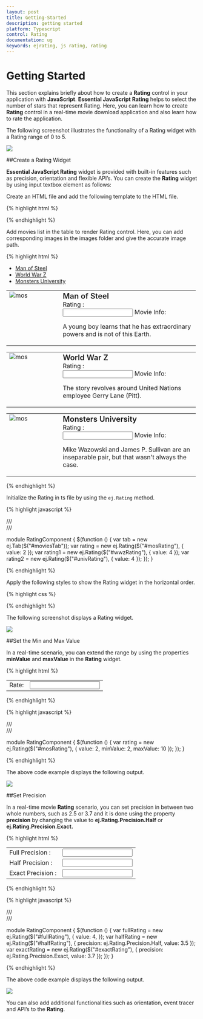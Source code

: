 ```yaml
---
layout: post
title: Getting-Started
description: getting started
platform: Typescript
control: Rating
documentation: ug
keywords: ejrating, js rating, rating
---
```


# Getting Started

This section explains briefly about how to create a **Rating** control in your application with **JavaScript**. **Essential JavaScript** **Rating** helps to select the number of stars that represent Rating. Here, you can learn how to create **Rating** control in a real-time movie download application and also learn how to rate the application.

The following screenshot illustrates the functionality of a Rating widget with a Rating range of 0 to 5. 

![](/js/Rating/Getting-Started_images/Getting-Started_img1.png) 

##Create a Rating Widget

**Essential JavaScript Rating** widget is provided with built-in features such as precision, orientation and flexible API’s. You can create the **Rating** widget by using input textbox element as follows:

 Create an HTML file and add the following template to the HTML file.

{% highlight html %}

<!doctype html>
<html>
    <head>
    <meta charset="utf-8" />
    <title>Getting Started - RichTextEditor</title>
    <link href="http://cdn.syncfusion.com/{{ site.releaseversion }}/js/web/flat-azure/ej.web.all.min.css" rel="stylesheet" />
    <script src="http://cdn.syncfusion.com/js/assets/external/jquery-1.10.2.min.js"></script>  
    <script src="http://cdn.syncfusion.com/{{ site.releaseversion }}/js/web/ej.web.all.min.js"></script>
    </head>
   <body>
      <! -- add rating element here -->
   </body>
</html>

{% endhighlight %}

 Add movies list in the table to render Rating control. Here, you can add corresponding images in the images folder and give the accurate image path.

{% highlight html %}

<div class="content-container-fluid">
        <div class="row">
            <div class="cols-sample-area">
                <div style="width: 500px">
                    <div id="moviesTab">
                        <ul>
                            <li><a href="#steelman">Man of Steel</a></li>
                            <li><a href="#woldwar">World War Z</a></li>
                            <li><a href="#unive">Monsters University</a></li>
                        </ul>
                        <div id="steelman">
                            <div>
                                <table>
                                    <tr>
                                        <td class="movies-img" valign="top">
                                            <img src="../images/rating/mos.png" alt="mos" />
                                        </td>
                                        <td valign="top">
                                            <div>
                                                <span class="movie-header">Man of Steel</span><br />
                                                Rating :
                                                        <br />
                                                <input id="mosRating" type="text" class="rating" />
                                                <span>Movie Info:</span>
                                                <p>
                                                    A young boy learns that he has extraordinary powers and is not of this Earth.
                                                </p>
                                            </div>
                                        </td>
                                    </tr>
                                </table>
                            </div>
                        </div>
                        <div id="woldwar">
                            <table>
                                <tr>
                                    <td class="movies-img" valign="top">
                                        <img src="../images/rating/wwz.png" alt="mos" />
                                    </td>
                                    <td valign="top">
                                        <div>
                                            <span class="movie-header">World War Z</span><br />
                                            Rating :
                                                    <br />
                                            <input id="wwzRating" type="text" class="rating" />
                                            <span>Movie Info:</span>
                                            <p>
                                                The story revolves around United Nations employee Gerry Lane (Pitt).
                                            </p>
                                        </div>
                                    </td>
                                </tr>
                            </table>
                        </div>
                        <div id="unive">
                            <table>
                                <tr>
                                    <td class="movies-img" valign="top">
                                        <img src="../images/rating/mu.png" alt="mos" />
                                    </td>
                                    <td valign="top">
                                        <div>
                                            <span class="movie-header">Monsters University</span><br />
                                            Rating :
                                                    <br />
                                            <input id="univRating" type="text" class="rating" />
                                            <span>Movie Info:</span>
                                            <p>
                                                Mike Wazowski and James P. Sullivan are an inseparable pair, but that wasn't always the case. 
                                            </p>
                                        </div>
                                    </td>
                                </tr>
                            </table>
                        </div>
                    </div>
                </div>
            </div>
        </div>
    </div>

{% endhighlight %}
 
 Initialize the Rating in ts file by using the `ej.Rating` method.

{% highlight javascript %}

/// <reference path="jquery.d.ts" />  
/// <reference path="scripts/typings/ej/ej.web.all.d.ts" />
      
module RatingComponent {
    $(function () {
        var tab = new ej.Tab($("#moviesTab")); 
        var rating = new ej.Rating($("#mosRating"), {
            value: 2
        });
        var rating1 = new ej.Rating($("#wwzRating"), {
            value: 4
        });
        var rating2 = new ej.Rating($("#univRating"), {
            value: 4
        });
    });
}

{% endhighlight %}

 Apply the following styles to show the Rating widget in the horizontal order.

{% highlight css %}

<style type="text/css" class="cssStyles">
    .movies-img {
        width: 125px;
    }
    
    .movie-header {
        font-size: 20px;
        font-weight: 600;
    }
</style>

{% endhighlight %}

 The following screenshot displays a Rating widget.

![](/js/Rating/Getting-Started_images/Getting-Started_img2.png) 

##Set the Min and Max Value

In a real-time scenario, you can extend the range by using the properties **minValue** and **maxValue** in the **Rating** widget. 

{% highlight html %}
 
<div class="content-container-fluid">
        <div class="row">
            <div class="cols-sample-area">
                <div class="frame">
                    <table>
                        <tr>
                            <td valign="top">Rate:
                            </td>
                            <td>
                                <input id="fullRating" type="text" class="rating" />
                            </td>
                            </tr>
                    </table>
                </div>
            </div>
        </div>
    </div>
{% endhighlight %}

{% highlight javascript %}

/// <reference path="jquery.d.ts" />  
/// <reference path="scripts/typings/ej/ej.web.all.d.ts" />
      
module RatingComponent {
    $(function () { 
        var rating = new ej.Rating($("#mosRating"), { 
            value: 2,
            minValue: 2,
            maxValue: 10
        }); 
    });
}

{% endhighlight %}

The above code example displays the following output.

![](/js/Rating/Getting-Started_images/Getting-Started_img3.png)

##Set Precision

In a real-time movie **Rating** scenario, you can set precision in between two whole numbers, such as 2.5 or 3.7 and it is done using the property **precision** by changing the value to **ej.Rating.Precision.Half** or **ej.Rating.Precision.Exact.**

{% highlight html %}

<body>
<div class="content-container-fluid">
        <div class="row">
            <div class="cols-sample-area">
                <div class="frame">
                    <table>
                        <tr>
                            <td valign="top">Full Precision :
                            </td>
                            <td>
                                <input id="fullRating" type="text" class="rating" />
                            </td>
                        </tr>
                        <tr>
                            <td valign="top">Half Precision :
                            </td>
                            <td>
                                <input id="halfRating" type="text" class="rating" />
                            </td>
                        </tr>
                        <tr>
                            <td valign="top">Exact Precision :
                            </td>
                            <td>
                                <input id="exactRating" type="text" class="rating" />
                            </td>
                        </tr>
                    </table>
                </div>
            </div>
        </div>
    </div>  

{% endhighlight %}

{% highlight javascript %}

/// <reference path="jquery.d.ts" />  
/// <reference path="scripts/typings/ej/ej.web.all.d.ts" />
      
module RatingComponent {
    $(function () { 
         var fullRating = new ej.Rating($("#fullRating"), {
            value: 4, 
        });
        var halfRating = new ej.Rating($("#halfRating"), {
            precision: ej.Rating.Precision.Half,
            value: 3.5
        });
        var exactRating = new ej.Rating($("#exactRating"), {
            precision: ej.Rating.Precision.Exact,
                value: 3.7
        }); 
    });
}

{% endhighlight %}

The above code example displays the following output.

![](/js/Rating/Getting-Started_images/Getting-Started_img4.jpeg)

You can also add additional functionalities such as orientation, event tracer and API’s to the **Rating**. 

